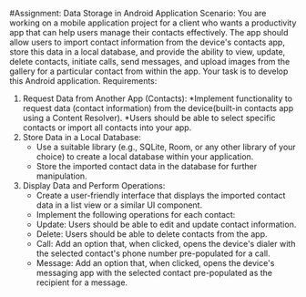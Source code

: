 #Assignment: Data Storage in Android Application
Scenario: You are working on a mobile application project for a client who wants a
productivity app that can help users manage their contacts effectively. The app should allow
users to import contact information from the device&#39;s contacts app, store this data in a local
database, and provide the ability to view, update, delete contacts, initiate calls, send
messages, and upload images from the gallery for a particular contact from within the app.
Your task is to develop this Android application.
Requirements:
1. Request Data from Another App (Contacts):
   *Implement functionality to request data (contact information) from the
   device(built-in contacts app using a Content Resolver).
   *Users should be able to select specific contacts or import all contacts into your app.
2. Store Data in a Local Database:
   * Use a suitable library (e.g., SQLite, Room, or any other library of your choice)
   to create a local database within your application.
   * Store the imported contact data in the database for further manipulation.
3. Display Data and Perform Operations:
    * Create a user-friendly interface that displays the imported contact data in a list
    view or a similar UI component.
    * Implement the following operations for each contact:
    * Update: Users should be able to edit and update contact information.
    * Delete: Users should be able to delete contacts from the app.
    * Call: Add an option that, when clicked, opens the device&#39;s dialer with
    the selected contact&#39;s phone number pre-populated for a call.
    * Message: Add an option that, when clicked, opens the device&#39;s
    messaging app with the selected contact pre-populated as the recipient
    for a message.
